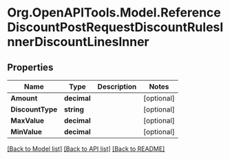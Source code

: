 # Org.OpenAPITools.Model.ReferenceDiscountPostRequestDiscountRulesInnerDiscountLinesInner

## Properties

Name | Type | Description | Notes
------------ | ------------- | ------------- | -------------
**Amount** | **decimal** |  | [optional] 
**DiscountType** | **string** |  | [optional] 
**MaxValue** | **decimal** |  | [optional] 
**MinValue** | **decimal** |  | [optional] 

[[Back to Model list]](../README.md#documentation-for-models) [[Back to API list]](../README.md#documentation-for-api-endpoints) [[Back to README]](../README.md)

